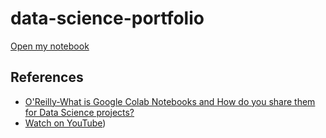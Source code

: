 # data-science-portfolio

[Open my notebook](https://colab.research.google.com/drive/1784elbYNRWR2gtFPjnLpctRVQRRsskWY?usp=sharing)


## References

* [O'Reilly-What is Google Colab Notebooks and How do you share them for Data Science projects?](https://learning.oreilly.com/videos/what-is-google/01142022VIDEOPAIML/)
* [Watch on YouTube](https://www.youtube.com/watch?v=6Egd-OMLLV4))
